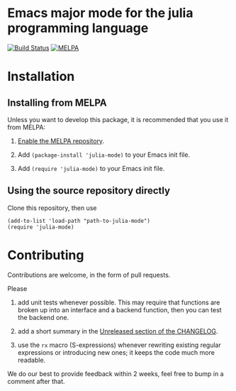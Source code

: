 # Emacs major mode for the julia programming language

[![Build Status](https://travis-ci.org/JuliaEditorSupport/julia-emacs.svg?branch=master)](https://travis-ci.org/JuliaEditorSupport/julia-emacs)
[![MELPA](https://melpa.org/packages/julia-mode-badge.svg)](https://melpa.org/#/julia-mode)

# Installation

## Installing from MELPA

Unless you want to develop this package, it is recommended that you use it from MELPA:

1. [Enable the MELPA repository](https://melpa.org/#/getting-started).

2. Add `(package-install 'julia-mode)` to your Emacs init file.

3. Add `(require 'julia-mode)` to your Emacs init file.

## Using the source repository directly

Clone this repository, then use

```elisp
(add-to-list 'load-path "path-to-julia-mode")
(require 'julia-mode)
```

# Contributing

Contributions are welcome, in the form of pull requests.

Please

1. add unit tests whenever possible. This may require that functions are broken up into an interface and a backend function, then you can test the backend one.

2. add a short summary in the [Unreleased section of the CHANGELOG](CHANGELOG.md#unreleased).

3. use the `rx` macro (S-expressions) whenever rewriting existing regular expressions or introducing new ones; it keeps the code much more readable.

We do our best to provide feedback within 2 weeks, feel free to bump in a comment after that.
